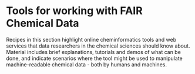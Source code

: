 # Tools for working with FAIR Chemical Data

Recipes in this section highlight online cheminformatics tools and web services that data researchers in the chemical 
sciences should know about. Material includes brief explanations, tutorials and demos of what can be done, and indicate 
scenarios where the tool might be used to manipulate machine-readable chemical data - both by humans and machines. 
